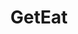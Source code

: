 ---
title: GetEat
description: Restaurant Website  asdads
link: "https://geteat.vercel.app/"
imagePath: "/projects/img-1.webp"
plateformImg: "/icons/web.svg"

---